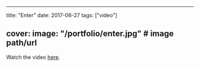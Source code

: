 
---
title: "Enter"
date: 2017-06-27
tags: ["video"]

cover:
  image: "/portfolio/enter.jpg" # image path/url
---

Watch the video [here](https://www.youtube.com/watch?v=v8C6FtCpi6o).


